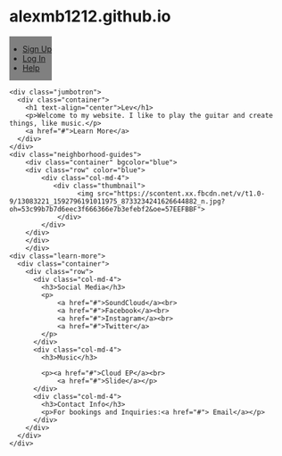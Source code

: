 # alexmb1212.github.io

<!DOCTYPE html>
<html>

  <head>
    <style>
      .container{
        background-color:grey;
        display:inline-block;
      }
      .thumbnail{
        display:inline;
      }
      .pull-right{
        display:inline-block;
      }
      .nav{
        display: inline;
      }
      .thumbnail img{
        height:50px
        width:50px;
      }
    </style>
    
  </head>

  <body>
    <div class="nav">
      <div class="container">
        </ul>
        <ul display="inline">
          <li><a href="#">Sign Up</a></li>
          <li><a href="#">Log In</a></li>
          <li><a href="#">Help</a></li>
        </ul>
      </div>
    </div>

    <div class="jumbotron">
      <div class="container">
        <h1 text-align="center">Lev</h1>
        <p>Welcome to my website. I like to play the guitar and create things, like music.</p>
        <a href="#">Learn More</a>
      </div>
    </div> 
    <div class="neighborhood-guides">
        <div class="container" bgcolor="blue">
        <div class="row" color="blue">
            <div class="col-md-4">
               <div class="thumbnail">
                     <img src="https://scontent.xx.fbcdn.net/v/t1.0-9/13083221_1592796191011975_8733234241626644882_n.jpg?oh=53c99b7b7d6eec3f666366e7b3efebf2&oe=57EEFBBF">
                </div> 
            </div>
        </div>
        </div>
        </div>
    <div class="learn-more">
	  <div class="container">
		<div class="row">
	      <div class="col-md-4">
			<h3>Social Media</h3>
			<p>
			    <a href="#">SoundCloud</a><br>
			    <a href="#">Facebook</a><br>
			    <a href="#">Instagram</a><br>
			    <a href="#">Twitter</a>
			</p>
	      </div>
		  <div class="col-md-4">
			<h3>Music</h3>
			
			<p><a href="#">Cloud EP</a><br>
			    <a href="#">Slide</a></p>
		  </div>
		  <div class="col-md-4">
			<h3>Contact Info</h3>
			<p>For bookings and Inquiries:<a href="#"> Email</a></p>
		  </div>
	    </div>
	  </div>
	</div>
  </body>
</html>
